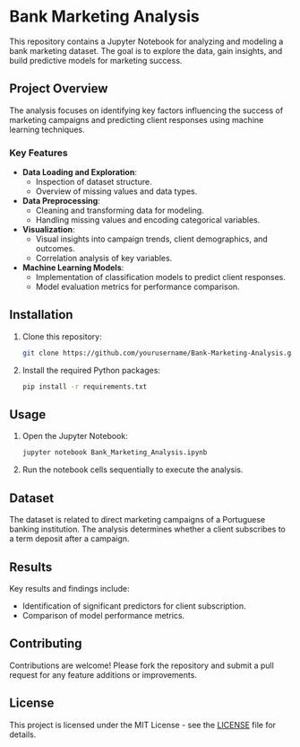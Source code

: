 
# Bank Marketing Analysis

This repository contains a Jupyter Notebook for analyzing and modeling a bank marketing dataset. 
The goal is to explore the data, gain insights, and build predictive models for marketing success.

## Project Overview

The analysis focuses on identifying key factors influencing the success of marketing campaigns and predicting client responses using machine learning techniques.

### Key Features
- **Data Loading and Exploration**: 
  - Inspection of dataset structure.
  - Overview of missing values and data types.
- **Data Preprocessing**: 
  - Cleaning and transforming data for modeling.
  - Handling missing values and encoding categorical variables.
- **Visualization**: 
  - Visual insights into campaign trends, client demographics, and outcomes.
  - Correlation analysis of key variables.
- **Machine Learning Models**: 
  - Implementation of classification models to predict client responses.
  - Model evaluation metrics for performance comparison.

## Installation

1. Clone this repository:
   ```bash
   git clone https://github.com/yourusername/Bank-Marketing-Analysis.git
   ```
2. Install the required Python packages:
   ```bash
   pip install -r requirements.txt
   ```

## Usage

1. Open the Jupyter Notebook:
   ```bash
   jupyter notebook Bank_Marketing_Analysis.ipynb
   ```
2. Run the notebook cells sequentially to execute the analysis.

## Dataset

The dataset is related to direct marketing campaigns of a Portuguese banking institution. The analysis determines whether a client subscribes to a term deposit after a campaign.

## Results

Key results and findings include:
- Identification of significant predictors for client subscription.
- Comparison of model performance metrics.

## Contributing

Contributions are welcome! Please fork the repository and submit a pull request for any feature additions or improvements.

## License

This project is licensed under the MIT License - see the [LICENSE](LICENSE) file for details.

